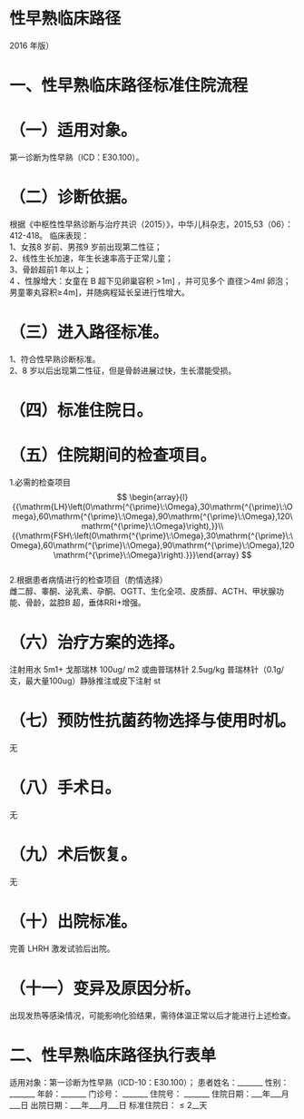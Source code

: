 # 性早熟临床路径  
2016 年版）  
# 一、性早熟临床路径标准住院流程  
# （一）适用对象。  
第一诊断为性早熟（ICD：E30.100）。  
# （二）诊断依据。  
根据《中枢性性早熟诊断与治疗共识（2015）》，中华儿科杂志，2015,53（06）：412-418。 临床表现：  
1、女孩8 岁前、男孩9 岁前出现第二性征；  
2、线性生长加速，年生长速率高于正常儿童；  
3、骨龄超前1 年以上；  
4 、性腺增大：女童在 B  超下见卵巢容积 $>\!1\mathrm{m}]$ ，并可见多个 直径＞4ml 卵泡；男童睾丸容积$\geqslant\!4\mathrm{m}]$，并随病程延长呈进行性增大。  
# （三）进入路径标准。  
1、符合性早熟诊断标准。  
2、8 岁以后出现第二性征，但是骨龄进展过快，生长潜能受损。  
# （四）标准住院日。  
# （五）住院期间的检查项目。  
1.必需的检查项目  
$$
\begin{array}{l}{{\mathrm{LH}\left(0\mathrm{^{\prime}\:\Omega},30\mathrm{^{\prime}\:\Omega},60\mathrm{^{\prime}\:\Omega},90\mathrm{^{\prime}\:\Omega},120\mathrm{^{\prime}\:\Omega}\right),}}\\ {{\mathrm{FSH\:\left(0\mathrm{^{\prime}\:\Omega},30\mathrm{^{\prime}\:\Omega},60\mathrm{^{\prime}\:\Omega},90\mathrm{^{\prime}\:\Omega},120\mathrm{^{\prime}\:\Omega}\right).}}}\end{array}
$$  
2.根据患者病情进行的检查项目（酌情选择）  
雌二醇、睾酮、泌乳素、孕酮、OGTT、生化全项、皮质醇、ACTH、甲状腺功能、骨龄，盆腔B 超，垂体$\mathrm{RRI+}$增强。  
# （六）治疗方案的选择。  
注射用水 $5\mathrm{m}1+$ 戈那瑞林 100ug/ m2  或曲普瑞林针 2.5ug/kg 普瑞林针（0.1g/支，最大量100ug）静脉推注或皮下注射 st  
# （七）预防性抗菌药物选择与使用时机。  
无  
# （八）手术日。  
无  
# （九）术后恢复。  
无  
# （十）出院标准。  
完善 LHRH  激发试验后出院。  
# （十一）变异及原因分析。  
出现发热等感染情况，可能影响化验结果，需待体温正常以后才能进行上述检查。  
# 二、性早熟临床路径执行表单  
适用对象：第一诊断为性早熟（ICD-10：E30.100）； 患者姓名：_______ 性别：_______ 年龄：_______   门诊号： _______ 住院号： _______  住院日期：___年___月___日  出院日期：___年___月___日  标准住院日：${\leqslant}2$__天  
